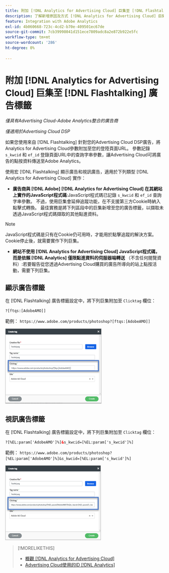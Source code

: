 ```yaml
---
title: 附加 [!DNL Analytics for Advertising Cloud] 巨集至 [!DNL Flashtalking] 廣告標籤
description: 了解新增原因及方式 [!DNL Analytics for Advertising Cloud] 巨集 [!DNL Flashtalking] 廣告標籤
feature: Integration with Adobe Analytics
exl-id: 4b060668-723c-4cd2-b70e-409501ec67de
source-git-commit: 7cb39998041d151ece7809adc8a2e872b922e5fc
workflow-type: tm+mt
source-wordcount: '286'
ht-degree: 0%

---
```


# 附加 [!DNL Analytics for Advertising Cloud] 巨集至 [!DNL Flashtalking] 廣告標籤

*僅具有Advertising Cloud-Adobe Analytics整合的廣告商*

*僅適用於Advertising Cloud DSP*

如果您使用來自 [!DNL Flashtalking] 針對您的Advertising Cloud DSP廣告，將Analytics for Advertising Cloud參數附加至您的登陸頁面URL。 參數記錄 `s_kwcid` 和 `ef_id` 登錄頁面URL中的查詢字串參數，讓Advertising Cloud可將廣告的點按資料傳送至Adobe Analytics。

使用宏 [!DNL Flashtalking] 顯示廣告和視訊廣告，適用於下列類型 [!DNL Analytics for Advertising Cloud] 實作：

* **廣告商與 [!DNL Adobe] [!DNL Analytics for Advertising Cloud] 在其網站上實作的JavaScript程式碼**:JavaScript程式碼已記錄 `s_kwcid` 和 `ef_id` 查詢字串參數。 不過，使用巨集會延伸追蹤功能，在不支援第三方Cookie時納入點擊式轉換。 最佳實務是將下列區段中的巨集新增至您的廣告標籤，以擷取未透過JavaScript程式碼擷取的其他點進資料。

>[!NOTE]
>
>JavaScript程式碼是只有在Cookie仍可用時，才能用於點擊追蹤的解決方案。 Cookie停止後，就需要實作下列巨集。

* **網站不使用 [!DNL Analytics for Advertising Cloud] JavaScript程式碼，而是依賴 [!DNL Analytics] 僅限點進資料的伺服器端轉送** （不含任何閱覽資料）:若要報告從您透過Advertising Cloud購買的廣告所導向的站上點按活動，需要下列巨集。

## 顯示廣告標籤

在 [!DNL Flashtalking] 廣告標籤設定中，將下列巨集附加至 `Clicktag` 欄位：

```html
?[ftqs:[AdobeAMO]]
```

範例：  `https://www.adobe.com/products/photoshop?[ftqs:[AdobeAMO]]`

![範例 [!DNL Flashtalking] 廣告標籤設定](/help/integrations/assets/macro-flashtalking-display-ad.png)

## 視訊廣告標籤

在 [!DNL Flashtalking] 廣告標籤設定中，將下列巨集附加至 `Clicktag` 欄位：

```html
?[%EL:param['AdobeAMO']%]&s_kwcid=[%EL:param['s_kwcid']%]
```

範例：  `https://www.adobe.com/products/photoshop?[%EL:param['AdobeAMO']%]&s_kwcid=[%EL:param['s_kwcid']%]`

![範例 [!DNL Flashtalking] 廣告標籤設定](/help/integrations/assets/macro-flashtalking-video-ad.png)

>[!MORELIKETHIS]
>
>* [概觀 [!DNL Analytics for Advertising Cloud]](overview.md)
>* [Advertising Cloud使用的ID [!DNL Analytics]](/help/integrations/analytics/ids.md)


<!-- >* [Append [!DNL Analytics for Advertising Cloud] Macros to [!DNL Google Campaign Manager 360] Ad Tags](macros-google-campaign-manager.md) -->
